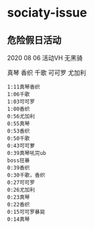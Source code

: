 # sociaty-issue

## 危险假日活动
2020 08 06 活动VH 无黑骑

真琴 香织 千歌 可可罗 尤加利
```
1:11真琴香织
1:06千歌
1:03可可罗
1:00香织
0:56尤加利
0:55真琴
0:53香织
0:50千歌
0:43可可萝
0:39真琴吼完ub
boss狂暴
0:39香织
0:30千歌，香织
0:27可可罗
0:26尤加利
0:23真琴
0:22香织
0:15可可罗暴毙
0:14真琴
```
